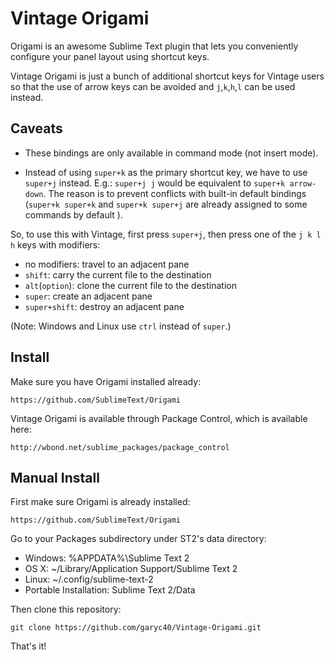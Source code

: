 Vintage Origami
===============

Origami is an awesome Sublime Text plugin that lets you conveniently configure your panel layout using shortcut keys.

Vintage Origami is just a bunch of additional shortcut keys for Vintage users so that the use of arrow keys can be avoided and `j`,`k`,`h`,`l` can be used instead.

Caveats
-------

* These bindings are only available in command mode (not insert mode).

* Instead of using `super+k` as the primary shortcut key, we have to use `super+j` instead. E.g.: `super+j j` would be equivalent to `super+k arrow-down`. The reason is to prevent conflicts with built-in default bindings (`super+k super+k` and `super+k super+j` are already assigned to some commands by default ).

So, to use this with Vintage, first press `super+j`, then press one of the `j k l h` keys with modifiers:

* no modifiers: travel to an adjacent pane
* `shift`: carry the current file to the destination
* `alt`(`option`):  clone the current file to the destination
* `super`: create an adjacent pane
* `super+shift`: destroy an adjacent pane

(Note: Windows and Linux use `ctrl` instead of `super`.)

Install
-------

Make sure you have Origami installed already:

	https://github.com/SublimeText/Origami

Vintage Origami is available through Package Control, which is available here:

    http://wbond.net/sublime_packages/package_control

Manual Install
--------------

First make sure Origami is already installed:

	https://github.com/SublimeText/Origami

Go to your Packages subdirectory under ST2's data directory:

* Windows: %APPDATA%\Sublime Text 2
* OS X: ~/Library/Application Support/Sublime Text 2
* Linux: ~/.config/sublime-text-2
* Portable Installation: Sublime Text 2/Data

Then clone this repository:

    git clone https://github.com/garyc40/Vintage-Origami.git

That's it!